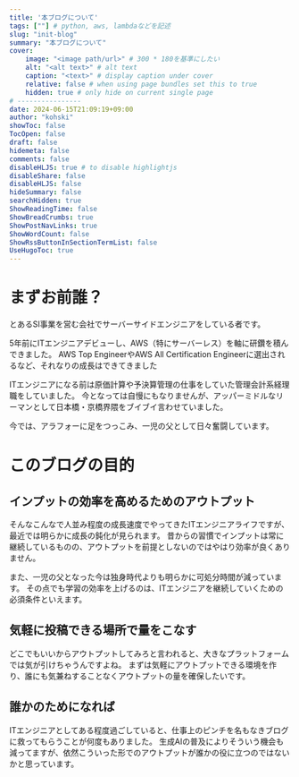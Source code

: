 ```yaml
---
title: '本ブログについて'
tags: [""] # python, aws, lambdaなどを記述
slug: "init-blog"
summary: "本ブログについて"
cover:
    image: "<image path/url>" # 300 * 180を基準にしたい
    alt: "<alt text>" # alt text
    caption: "<text>" # display caption under cover
    relative: false # when using page bundles set this to true
    hidden: true # only hide on current single page
# ----------------
date: 2024-06-15T21:09:19+09:00
author: "kohski"
showToc: false
TocOpen: false
draft: false
hidemeta: false
comments: false
disableHLJS: true # to disable highlightjs
disableShare: false
disableHLJS: false
hideSummary: false
searchHidden: true
ShowReadingTime: false
ShowBreadCrumbs: true
ShowPostNavLinks: true
ShowWordCount: false
ShowRssButtonInSectionTermList: false
UseHugoToc: true
---
```


# まずお前誰？

とあるSI事業を営む会社でサーバーサイドエンジニアをしている者です。

5年前にITエンジニアデビューし、AWS（特にサーバーレス）を軸に研鑽を積んできました。
AWS Top EngineerやAWS All Certification Engineerに選出されるなど、それなりの成長はできてきました

ITエンジニアになる前は原価計算や予決算管理の仕事をしていた管理会計系経理職をしていました。
今となっては自慢にもなりませんが、アッパーミドルなリーマンとして日本橋・京橋界隈をブイブイ言わせていました。

今では、アラフォーに足をつっこみ、一児の父として日々奮闘しています。


# このブログの目的

## インプットの効率を高めるためのアウトプット

そんなこんなで人並み程度の成長速度でやってきたITエンジニアライフですが、最近では明らかに成長の鈍化が見られます。
昔からの習慣でインプットは常に継続しているものの、アウトプットを前提としないのではやはり効率が良くありません。

また、一児の父となった今は独身時代よりも明らかに可処分時間が減っています。
その点でも学習の効率を上げるのは、ITエンジニアを継続していくための必須条件といえます。

## 気軽に投稿できる場所で量をこなす

どこでもいいからアウトプットしてみろと言われると、大きなプラットフォームでは気が引けちゃうんですよね。
まずは気軽にアウトプットできる環境を作り、誰にも気兼ねすることなくアウトプットの量を確保したいです。

## 誰かのためになれば

ITエンジニアとしてある程度過ごしていると、仕事上のピンチを名もなきブログに救ってもらうことが何度もありました。
生成AIの普及によりそういう機会も減ってますが、依然こういった形でのアウトプットが誰かの役に立つのではないかと思っています。